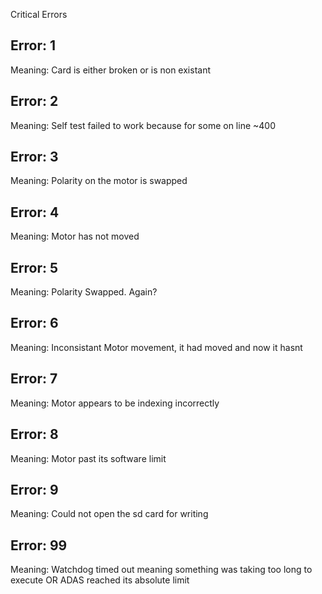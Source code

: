 


Critical Errors

## Error: 1

Meaning: Card is either broken or is non existant

## Error: 2

Meaning: Self test failed to work because for some on line ~400

## Error: 3

Meaning: Polarity on the motor is swapped

## Error: 4

Meaning: Motor has not moved

## Error: 5

Meaning: Polarity Swapped. Again?

## Error: 6

Meaning: Inconsistant Motor movement, it had moved and now it hasnt

## Error: 7

Meaning: Motor appears to be indexing incorrectly

## Error: 8

Meaning: Motor past its software limit

## Error: 9

Meaning: Could not open the sd card for writing

## Error: 99

Meaning: Watchdog timed out meaning something was taking too long to execute OR ADAS reached its absolute limit

